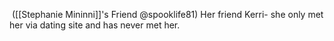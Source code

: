  ([[Stephanie Mininni]]'s Friend @spooklife81)
Her friend Kerri- she only met her via dating site and has never met her.